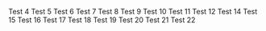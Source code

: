 Test 4
Test 5
Test 6
Test 7
Test 8
Test 9
Test 10
Test 11
Test 12
Test 14
Test 15
Test 16
Test 17
Test 18
Test 19
Test 20
Test 21
Test 22

